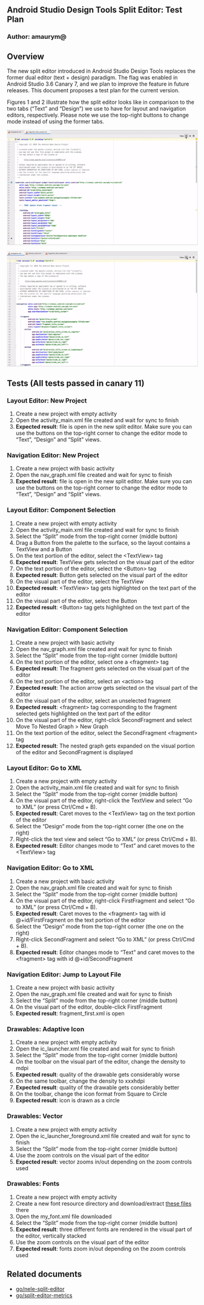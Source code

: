 ## Android Studio Design Tools Split Editor: Test Plan


### Author: amaurym@


## Overview

The new split editor introduced in Android Studio Design Tools replaces the former dual editor (text + design) paradigm. The flag was enabled in Android Studio 3.6 Canary 7, and we plan to improve the feature in future releases. This document proposes a test plan for the current version.

Figures 1 and 2 illustrate how the split editor looks like in comparison to the two tabs (“Text” and “Design”) we use to have for layout and navigation editors, respectively. Please note we use the top-right buttons to change mode instead of using the former tabs.


![Figure 1 - Android Studio Layout Editor with the new split editor](res/split-editor/layout-editor.gif)


![Figure 2 - Android Studio Navigation Editor with the new split editor](res/split-editor/nav-editor.gif)




## Tests (All tests passed in canary 11)


### Layout Editor: New Project



1.  Create a new project with empty activity
1.  Open the activity_main.xml file created and wait for sync to finish
1.  __Expected result__: file is open in the new split editor. Make sure you can use the buttons on the top-right corner to change the editor mode to “Text”, “Design” and “Split” views.


### Navigation Editor: New Project



1.  Create a new project with basic activity
1.  Open the nav_graph.xml file created and wait for sync to finish
1.  __Expected result__: file is open in the new split editor. Make sure you can use the buttons on the top-right corner to change the editor mode to “Text”, “Design” and “Split” views.


### Layout Editor: Component Selection



1.  Create a new project with empty activity
1.  Open the activity_main.xml file created and wait for sync to finish
1.  Select the “Split” mode from the top-right corner (middle button)
1.  Drag a Button from the palette to the surface, so the layout contains a TextView and a Button
1.  On the text portion of the editor, select the &lt;TextView&gt; tag
1.  __Expected result__: TextView gets selected on the visual part of the editor
1.  On the text portion of the editor, select the &lt;Button&gt; tag
1.  __Expected result__: Button gets selected on the visual part of the editor
1.  On the visual part of the editor, select the TextView
1.  __Expected result__: &lt;TextView&gt; tag gets highlighted on the text part of the editor
1.  On the visual part of the editor, select the Button
1.  __Expected result__: &lt;Button&gt; tag gets highlighted on the text part of the editor


### Navigation Editor: Component Selection



1.  Create a new project with basic activity
1.  Open the nav_graph.xml file created and wait for sync to finish
1.  Select the “Split” mode from the top-right corner (middle button)
1.  On the text portion of the editor, select one a &lt;fragment&gt; tag
1.  __Expected result__: The fragment gets selected on the visual part of the editor
1.  On the text portion of the editor, select an &lt;action&gt; tag
1.  __Expected result__: The action arrow gets selected on the visual part of the editor
1.  On the visual part of the editor, select an unselected fragment
1.  __Expected result__: &lt;fragment&gt; tag corresponding to the fragment selected gets highlighted on the text part of the editor
1.  On the visual part of the editor, right-click SecondFragment and select Move To Nested Graph > New Graph
1.  On the text portion of the editor, select the SecondFragment &lt;fragment&gt; tag
1.  __Expected result__: The nested graph gets expanded on the visual portion of the editor and SecondFragment is displayed


### Layout Editor: Go to XML



1.  Create a new project with empty activity
1.  Open the activity_main.xml file created and wait for sync to finish
1.  Select the “Split” mode from the top-right corner (middle button)
1.  On the visual part of the editor, right-click the TextView and select “Go to XML” (or press Ctrl/Cmd + B).
1.  __Expected result__: Caret moves to the &lt;TextView&gt; tag on the text portion of the editor
1.  Select the “Design” mode from the top-right corner (the one on the right)
1.  Right-click the text view and select “Go to XML” (or press Ctrl/Cmd + B).
1.  __Expected result__: Editor changes mode to “Text” and caret moves to the &lt;TextView&gt; tag


### Navigation Editor: Go to XML



1.  Create a new project with basic activity
1.  Open the nav_graph.xml file created and wait for sync to finish
1.  Select the “Split” mode from the top-right corner (middle button)
1.  On the visual part of the editor, right-click FirstFragment and select “Go to XML” (or press Ctrl/Cmd + B).
1.  __Expected result__: Caret moves to the &lt;fragment&gt; tag with id @+id/FirstFragment on the text portion of the editor
1.  Select the “Design” mode from the top-right corner (the one on the right)
1.  Right-click SecondFragment and select “Go to XML” (or press Ctrl/Cmd + B).
1.  __Expected result__: Editor changes mode to “Text” and caret moves to the &lt;fragment&gt; tag with id @+id/SecondFragment


### Navigation Editor: Jump to Layout File



1.  Create a new project with basic activity
1.  Open the nav_graph.xml file created and wait for sync to finish
1.  Select the “Split” mode from the top-right corner (middle button)
1.  On the visual part of the editor, double-click FirstFragment
1.  __Expected result__: fragment_first.xml is open


### Drawables: Adaptive Icon



1.  Create a new project with empty activity
1.  Open the ic_launcher.xml file created and wait for sync to finish
1.  Select the “Split” mode from the top-right corner (middle button)
1.  On the toolbar on the visual part of the editor, change the density to mdpi
1.  __Expected result__: quality of the drawable gets considerably worse
1.  On the same toolbar, change the density to xxxhdpi
1.  __Expected result__: quality of the drawable gets considerably better
1.  On the toolbar, change the icon format from Square to Circle
1.  __Expected result__: icon is drawn as a circle


### Drawables: Vector



1.  Create a new project with empty activity
1.  Open the ic_launcher_foreground.xml file created and wait for sync to finish
1.  Select the “Split” mode from the top-right corner (middle button)
1.  Use the zoom controls on the visual part of the editor
1.  __Expected result__: vector zooms in/out depending on the zoom controls used


### Drawables: Fonts



1.  Create a new project with empty activity
1.  Create a new font resource directory and download/extract [these files](https://drive.google.com/file/d/1gEOBPDX-UDaCgf1wf8l9kimDjCyoRvJP/view?usp=sharing) there
1.  Open the my_font.xml file downloaded
1.  Select the “Split” mode from the top-right corner (middle button)
1.  __Expected result__: three different fonts are rendered in the visual part of the editor, vertically stacked
1.  Use the zoom controls on the visual part of the editor
1.  __Expected result__: fonts zoom in/out depending on the zoom controls used


## Related documents



*   [go/nele-split-editor](go/nele-split-editor)
*   [go/split-editor-metrics](go/split-editor-metrics)
